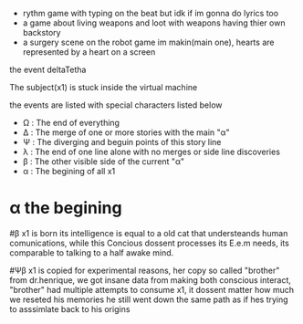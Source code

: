 - rythm game with typing on the beat but idk if im gonna do lyrics too
- a game about living weapons and loot with weapons having thier own backstory
- a surgery scene on the robot game im makin(main one), hearts are represented by a heart on a screen



the event deltaTetha

The subject(x1) is stuck inside the virtual machine

the events are listed with special characters listed below

- Ω : The end of everything
- Δ : The merge of one or more stories with the main "α"
- Ψ : The diverging and beguin points of this story line
- λ : The end of one line alone with no merges or side line discoveries
- β : The other visible side of the current "α"
- α : The begining of all x1




# α the begining
#β
  x1 is born its intelligence is equal to a old cat that understeands human comunications,
while this Concious dossent processes its E.e.m needs, its comparable to talking to a
half awake mind.

#Ψβ
   x1 is copied for experimental reasons, her copy so called "brother" from dr.henrique,
we got insane data from making both conscious interact, "brother" had multiple attempts to consume x1, it dossent matter how much  we reseted his memories he still went down the same path as if hes trying to asssimlate back to his origins
